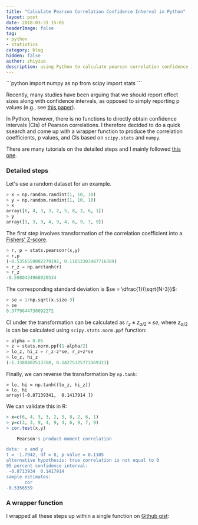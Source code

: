 ```yaml
---
title: "Calculate Pearson Correlation Confidence Interval in Python"
layout: post
date: 2018-03-31 15:01
headerImage: false
tag:
- python
- statistics
category: blog
hidden: false
author: zhiyzuo
description: using Python to calculate pearson correlation confidence interval
---
```


<div class="breaker"></div>
```python
import numpy as np
from scipy import stats
```
<div class="breaker"></div>

Recently, many studies have been arguing that we should report effect sizes along with confidence intervals, as opposed to simply reporting p values (e.g., see [this paper](https://www.nature.com/articles/nmeth.3288)).

In Python, however, there is no functions to directly obtain confidence intervals (CIs) of Pearson correlations. I therefore decided to do a quick ssearch and come up with a wrapper function to produce the correlation coefficients, p values, and CIs based on `scipy.stats` and `numpy`. 

There are many tutorials on the detailed steps and I mainly followed [this one](http://davidmlane.com/hyperstat/B8544.html).

### Detailed steps
Let's use a random dataset for an example.
```python
> x = np.random.randint(1, 10, 10)
> y = np.random.randint(1, 10, 10)
> x
array([6, 4, 3, 3, 2, 5, 8, 2, 6, 1])
> y
array([3, 3, 9, 4, 9, 4, 6, 9, 7, 9])
```

The first step involves transformation of the correlation coefficient into a [Fishers' Z-score](https://en.wikipedia.org/wiki/Fisher_transformation).
```python
> r, p = stats.pearsonr(x,y)
> r,p
(-0.5356559002279192, 0.11053303487716389)
> r_z = np.arctanh(r)
> r_z
-0.5980434968020534
```

The corresponding standard deviation is $se = \dfrac{1}{\sqrt{N-3}}$:
```python
> se = 1/np.sqrt(x.size-3)
> se
0.3779644730092272
```

CI under the transformation can be calculated as $r_z \pm z_{\alpha/2}\times se$, where $z_{\alpha/2}$ is can be calculated using `scipy.stats.norm.ppf` function:
```python
> alpha = 0.05
> z = stats.norm.ppf(1-alpha/2)
> lo_z, hi_z = r_z-z*se, r_z+z*se
> lo_z, hi_z
(-1.3388402513358, 0.14275325773169323)
```

Finally, we can reverse the transformation by `np.tanh`:
```
> lo, hi = np.tanh((lo_z, hi_z))
> lo, hi
array([-0.87139341,  0.1417914 ])
```

We can validate this in R:
```R
> x=c(6, 4, 3, 3, 2, 5, 8, 2, 6, 1)
> y=c(3, 3, 9, 4, 9, 4, 6, 9, 7, 9)
> cor.test(x,y)

	Pearson's product-moment correlation

data:  x and y
t = -1.7942, df = 8, p-value = 0.1105
alternative hypothesis: true correlation is not equal to 0
95 percent confidence interval:
 -0.8713934  0.1417914
sample estimates:
       cor
-0.5356559
```

### A wrapper function
I wrapped all these steps up within a single function on [Github gist](https://gist.github.com/zhiyzuo/d38159a7c48b575af3e3de7501462e04):

<script src="https://gist.github.com/zhiyzuo/d38159a7c48b575af3e3de7501462e04.js"></script>
